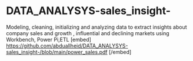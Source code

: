 # DATA_ANALYSYS-sales_insight-
Modeling, cleaning, initializing and analyzing data to extract insights about company sales and growth
, influential and declining markets using Workbench, Power Pi,ETL
[embed] https://github.com/abduallheid/DATA_ANALYSYS-sales_insight-/blob/main/power_sales.pdf [/embed]
